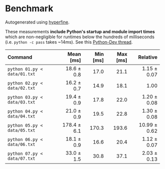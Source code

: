 # Benchmark

Autogenerated using [hyperfine](https://github.com/sharkdp/hyperfine).

These measurements **include Python's startup and module import times** which are
non-negligible for runtimes below the hundreds of milliseconds
(i.e. `python -c pass` takes ~14ms).
See this [Python-Dev thread](https://mail.python.org/pipermail/python-dev/2018-May/153296.html).

| Command | Mean [ms] | Min [ms] | Max [ms] | Relative |
|:---|---:|---:|---:|---:|
| `python 01.py < data/01.txt` | 18.6 ± 0.8 | 17.0 | 21.1 | 1.15 ± 0.07 |
| `python 02.py < data/02.txt` | 16.2 ± 0.7 | 14.9 | 18.1 | 1.00 |
| `python 03.py < data/03.txt` | 19.4 ± 0.9 | 17.8 | 22.0 | 1.20 ± 0.08 |
| `python 04.py < data/04.txt` | 21.0 ± 0.9 | 19.5 | 22.8 | 1.30 ± 0.08 |
| `python 05.py < data/05.txt` | 178.4 ± 6.1 | 170.3 | 193.6 | 10.99 ± 0.62 |
| `python 06.py < data/06.txt` | 18.1 ± 0.9 | 16.6 | 20.4 | 1.12 ± 0.07 |
| `python 07.py < data/07.txt` | 33.0 ± 1.5 | 30.8 | 37.1 | 2.03 ± 0.13 |
